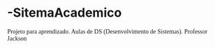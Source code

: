 # -SitemaAcademico

<p aling="center"><font face="comic sans">Projeto para aprendizado. Aulas de DS (Desenvolvimento de Sistemas). Professor Jackson</font></p>
